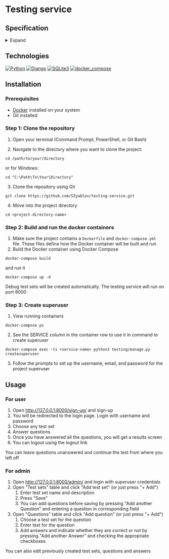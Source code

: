 # Testing service


## Specification
<details><summary>Expand</summary>

### Summary
A testing service needs to be done. There are test sets with answer options, one or more options must be correct

### Functional parts of the service
* User registration
* User authentication
* Registered users can:
  * Pass any of the test sets
  * Consistently answer all questions, each question must be displayed on a new page with the form submission (re-answering and leaving unchecked is not allowed)
  * After completing the test, you can see the result:
    * number of correct/incorrect answers
    * percentage of correct answers

### Admin panel sections
* Standard user section
* Section with test sets
* Ability to:
  * add questions
  * add answers to questions
  * mark correct answers
* Validation that there must be at least 1 correct option
* Validation that all options cannot be correct
* Deleting questions/answers/changing correct solutions when editing the test sets

### Requirements
* A list of all dependencies should be stored in `requirements.txt`, so you can install them with `pip install -r requirements.txt`
* Development should be done in `.venv`, but the `.venv` directory itself should be added to `.gitignore`
* Settings should be stored in `settings.py`, but also, if there is `settings_local.py` in the same directory, the settings from `settings_local.py` should override the settings in `settings.py`. If there is a `settings_local.py` file, the settings defined in it have higher priority. The `settings_local.py` file itself is added to `.gitignore`. Thus, each developer and beta server can use custom settings
</details>

## Technologies

[![Python](https://img.shields.io/badge/Python-3.11-blue?logo=python)](https://www.python.org/)
[![Django](https://img.shields.io/badge/Django-v5.0.7-blue?logo=Django)](https://www.djangoproject.com/)
[![SQLite3](https://img.shields.io/badge/-SQLite3-464646?logo=SQLite)](https://www.sqlite.com/version3.html)
[![docker_compose](https://img.shields.io/badge/-Docker-464646?logo=docker)](https://www.docker.com/)

## Installation

### Prerequisites
* [Docker](https://www.docker.com/products/docker-desktop/) installed on your system
* Git installed

### Step 1: Clone the repository

1) Open your terminal (Command Prompt, PowerShell, or Git Bash)

2) Navigate to the directory where you want to clone the project:
```
cd /path/to/your/directory
```
or for Windows:
```
cd "C:\Path\To\Your\Directory"
```

3) Clone the repository using Git
```
git clone https://github.com/SZyablov/testing-service.git
```

4) Move into the project directory
```
cd <project-directory-name>
```

### Step 2: Build and run the docker containers

1) Make sure the project contains a `Dockerfile` and `docker-compose.yml` file. These files define how the Docker container will be built and run
2) Build the Docker container using Docker Compose
```
docker-compose build
```
and run it
```
docker-compose up -d
```

Debug test sets will be created automatically. The testing service will run on port 8000

### Step 3: Create superuser

1) View running containers
```
docker-compose ps
```
2) See the SERVICE column in the container row to use it in command to create superuser
```
docker-compose exec -ti <service-name> python3 testing/manage.py createsuperuser
```
3) Follow the prompts to set up the username, email, and password for the project superuser

## Usage

### For user

1) Open http://127.0.0.1:8000/sign-up/ and sign-up
2) You will be redirected to the login page. Login with username and password
3) Choose any test set
4) Answer questions
5) Once you have answered all the questions, you will get a results screen
6) You can logout using the logout link

You can leave questions unanswered and continue the test from where you left off

### For admin

1) Open http://127.0.0.1:8000/admin/ and login with superuser credentials
2) Open "Test sets" table and click "Add test set" (or just press "+ Add")
    1) Enter test set name and description
    2) Press "Save"
    3) You can add questions before saving by pressing "Add another Question" and entering a question in corresponding field
3) Open "Questions" table and click "Add question" (or just press "+ Add")
    1) Choose a test set for the question
    2) Enter text for the question
    3) Add answers and indicate whether they are correct or not by pressing "Add another Answer" and checking the appropriate checkboxes

You can also edit previously created test sets, questions and answers
